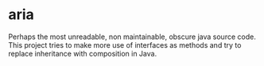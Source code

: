 # aria
Perhaps the most unreadable, non maintainable, obscure java source code. This project tries to make more use of interfaces as methods and try to replace inheritance with composition in Java.
